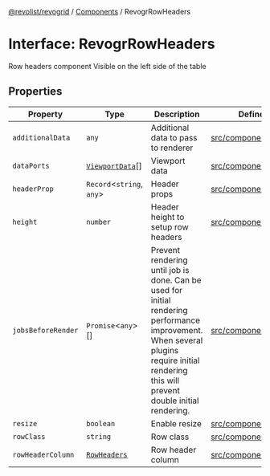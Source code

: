 [@revolist/revogrid](README.md) / [Components](Namespace.Components.md) / RevogrRowHeaders

# Interface: RevogrRowHeaders

Row headers component
Visible on the left side of the table

## Properties

| Property | Type | Description | Defined in |
| ------ | ------ | ------ | ------ |
| `additionalData` | `any` | Additional data to pass to renderer | [src/components.d.ts:585](https://github.com/revolist/revogrid/blob/0ab93afcbb5b98b002edc76b162fc6cdefa047cd/src/components.d.ts#L585) |
| `dataPorts` | [`ViewportData`](TypeAlias.ViewportData.md)[] | Viewport data | [src/components.d.ts:589](https://github.com/revolist/revogrid/blob/0ab93afcbb5b98b002edc76b162fc6cdefa047cd/src/components.d.ts#L589) |
| `headerProp` | `Record`\<`string`, `any`\> | Header props | [src/components.d.ts:593](https://github.com/revolist/revogrid/blob/0ab93afcbb5b98b002edc76b162fc6cdefa047cd/src/components.d.ts#L593) |
| `height` | `number` | Header height to setup row headers | [src/components.d.ts:597](https://github.com/revolist/revogrid/blob/0ab93afcbb5b98b002edc76b162fc6cdefa047cd/src/components.d.ts#L597) |
| `jobsBeforeRender` | `Promise`\<`any`\>[] | Prevent rendering until job is done. Can be used for initial rendering performance improvement. When several plugins require initial rendering this will prevent double initial rendering. | [src/components.d.ts:601](https://github.com/revolist/revogrid/blob/0ab93afcbb5b98b002edc76b162fc6cdefa047cd/src/components.d.ts#L601) |
| `resize` | `boolean` | Enable resize | [src/components.d.ts:605](https://github.com/revolist/revogrid/blob/0ab93afcbb5b98b002edc76b162fc6cdefa047cd/src/components.d.ts#L605) |
| `rowClass` | `string` | Row class | [src/components.d.ts:609](https://github.com/revolist/revogrid/blob/0ab93afcbb5b98b002edc76b162fc6cdefa047cd/src/components.d.ts#L609) |
| `rowHeaderColumn` | [`RowHeaders`](Interface.RowHeaders.md) | Row header column | [src/components.d.ts:613](https://github.com/revolist/revogrid/blob/0ab93afcbb5b98b002edc76b162fc6cdefa047cd/src/components.d.ts#L613) |
